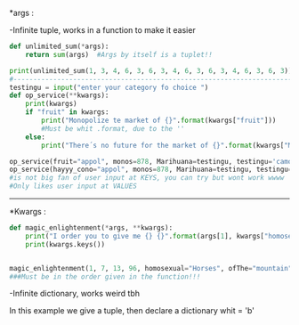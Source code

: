 *args :

-Infinite tuple, works in a function to make it easier

````python
def unlimited_sum(*args):
    return sum(args)  #Args by itself is a tuplet!!

print(unlimited_sum(1, 3, 4, 6, 3, 6, 3, 4, 6, 3, 6, 3, 4, 6, 3, 6, 3))
#--------------------------------------------------------------------------------------
testingu = input("enter your category fo choice ")
def op_service(**kwargs):
    print(kwargs)
    if "fruit" in kwargs:
        print("Monopolize te market of {}".format(kwargs["fruit"]))
        #Must be whit .format, due to the ''
    else:
        print("There´s no future for the market of {}".format(kwargs["Marihuana"]))

op_service(fruit="appol", monos=878, Marihuana=testingu, testingu='camotes')
op_service(hayyy_cono="appol", monos=878, Marihuana=testingu, testingu='camotes')
#is not big fan of user input at KEYS, you can try but wont work wwww
#Only likes user input at VALUES
````

---

*Kwargs : 

````python
def magic_enlightenment(*args, **kwargs):
    print("I order you to give me {} {}".format(args[1], kwargs["homosexual"]))
    print(kwargs.keys())


magic_enlightenment(1, 7, 13, 96, homosexual="Horses", ofThe="mountain")
###Must be in the order given in the function!!!
````

-Infinite dictionary, works weird tbh  

In this example we give a tuple, then declare a dictionary whit  <a> = 'b'



